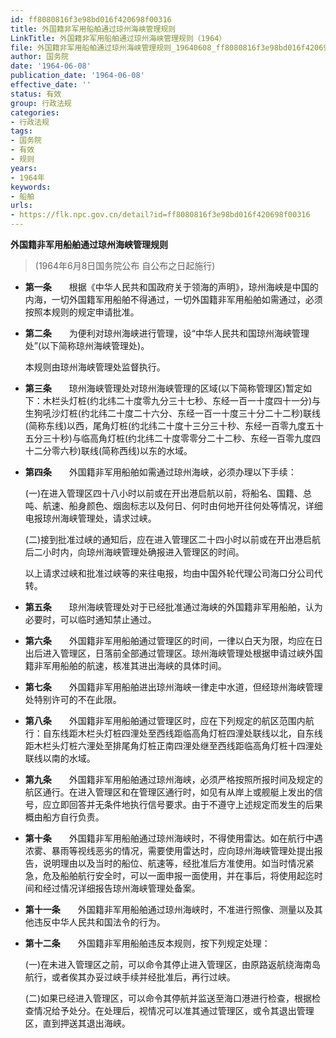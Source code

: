 ```yaml
---
id: ff8080816f3e98bd016f420698f00316
title: 外国籍非军用船舶通过琼州海峡管理规则
LinkTitle: 外国籍非军用船舶通过琼州海峡管理规则（1964）
file: 外国籍非军用船舶通过琼州海峡管理规则_19640608_ff8080816f3e98bd016f420698f00316.docx
author: 国务院
date: '1964-06-08'
publication_date: '1964-06-08'
effective_date: ''
status: 有效
group: 行政法规
categories:
- 行政法规
tags:
- 国务院
- 有效
- 规则
years:
- 1964年
keywords:
- 船舶
urls:
- https://flk.npc.gov.cn/detail?id=ff8080816f3e98bd016f420698f00316
---
```


**外国籍非军用船舶通过琼州海峡管理规则**

> (1964年6月8日国务院公布 自公布之日起施行)

- **第一条**　　根据《中华人民共和国政府关于领海的声明》，琼州海峡是中国的内海，一切外国籍军用船舶不得通过，一切外国籍非军用船舶如需通过，必须按照本规则的规定申请批准。

- **第二条**　　为便利对琼州海峡进行管理，设“中华人民共和国琼州海峡管理处”(以下简称琼州海峡管理处)。

  本规则由琼州海峡管理处监督执行。

- **第三条**　　琼州海峡管理处对琼州海峡管理的区域(以下简称管理区)暂定如下：木栏头灯桩(约北纬二十度零九分三十七秒、东经一百一十度四十一分)与生狗吼沙灯桩(约北纬二十度二十六分、东经一百一十度三十分二十二秒)联线(简称东线)以西，尾角灯桩(约北纬二十度十三分三十秒、东经一百零九度五十五分三十秒)与临高角灯桩(约北纬二十度零零分二十二秒、东经一百零九度四十二分零六秒)联线(简称西线)以东的水域。

- **第四条**　　外国籍非军用船舶如需通过琼州海峡，必须办理以下手续：

  (一)在进入管理区四十八小时以前或在开出港启航以前，将船名、国籍、总吨、航速、船身颜色、烟囱标志以及何日、何时由何地开往何处等情况，详细电报琼州海峡管理处，请求过峡。

  (二)接到批准过峡的通知后，应在进入管理区二十四小时以前或在开出港启航后二小时内，向琼州海峡管理处确报进入管理区的时间。

  以上请求过峡和批准过峡等的来往电报，均由中国外轮代理公司海口分公司代转。

- **第五条**　　琼州海峡管理处对于已经批准通过海峡的外国籍非军用船舶，认为必要时，可以临时通知禁止通过。

- **第六条**　　外国籍非军用船舶通过管理区的时间，一律以白天为限，均应在日出后进入管理区，日落前全部通过管理区。琼州海峡管理处根据申请过峡外国籍非军用船舶的航速，核准其进出海峡的具体时间。

- **第七条**　　外国籍非军用船舶进出琼州海峡一律走中水道，但经琼州海峡管理处特别许可的不在此限。

- **第八条**　　外国籍非军用船舶通过管理区时，应在下列规定的航区范围内航行：自东线距木栏头灯桩四浬处至西线距临高角灯桩四浬处联线以北，自东线距木栏头灯桩六浬处至排尾角灯桩正南四浬处继至西线距临高角灯桩十四浬处联线以南的水域。

- **第九条**　　外国籍非军用船舶通过琼州海峡，必须严格按照所报时间及规定的航区通行。在进入管理区和在管理区通行时，如见有从岸上或舰艇上发出的信号，应立即回答并无条件地执行信号要求。由于不遵守上述规定而发生的后果概由船方自行负责。

- **第十条**　　外国籍非军用船舶通过琼州海峡时，不得使用雷达。如在航行中遇浓雾、暴雨等视线恶劣的情况，需要使用雷达时，应向琼州海峡管理处提出报告，说明理由以及当时的船位、航速等，经批准后方准使用。如当时情况紧急，危及船舶航行安全时，可以一面申报一面使用，并在事后，将使用起迄时间和经过情况详细报告琼州海峡管理处备案。

- **第十一条**　　外国籍非军用船舶通过琼州海峡时，不准进行照像、测量以及其他违反中华人民共和国法令的行为。

- **第十二条**　　外国籍非军用船舶违反本规则，按下列规定处理：

  (一)在未进入管理区之前，可以命令其停止进入管理区，由原路返航绕海南岛航行，或者俟其办妥过峡手续并经批准后，再行过峡。

  (二)如果已经进入管理区，可以命令其停航并监送至海口港进行检查，根据检查情况给予处分。在处理后，视情况可以准其通过管理区，或令其退出管理区，直到押送其退出海峡。
